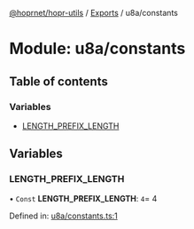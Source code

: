 [@hoprnet/hopr-utils](../README.md) / [Exports](../modules.md) / u8a/constants

# Module: u8a/constants

## Table of contents

### Variables

- [LENGTH_PREFIX_LENGTH](u8a_constants.md#length_prefix_length)

## Variables

### LENGTH_PREFIX_LENGTH

• `Const` **LENGTH_PREFIX_LENGTH**: `4`= 4

Defined in: [u8a/constants.ts:1](https://github.com/hoprnet/hoprnet/blob/448a47a/packages/utils/src/u8a/constants.ts#L1)
